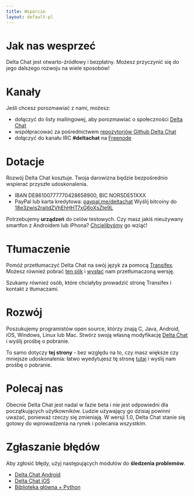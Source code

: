 ```yaml
---
title: Wsparcie
layout: default-pl
---
```




<!-- GENERATED FILE -- DO NOT EDIT -->



# Jak nas wesprzeć

Delta Chat jest otwarto-źródłowy i bezpłatny. Możesz przyczynić się do jego dalszego rozwoju na wiele sposobów!


# Kanały

Jeśli chcesz porozmawiać z nami, możesz:

- dołączyć do listy mailingowej, aby porozmawiać o społeczności [Delta Chat](https://lists.codespeak.net/postorius/lists/delta.codespeak.net/)
- współpracować za pośrednictwem [repozytoriów Github Delta Chat](https://github.com/deltachat/)
- dołączyć do kanału IRC **#deltachat** na [Freenode](https://webchat.freenode.net?uio=MTE9MjA16a&channels=%23deltachat)


# Dotacje

Rozwój Delta Chat kosztuje. Twoja darowizna będzie bezpośrednio wspierać przyszłe udoskonalenia.

- IBAN DE86100777770428658900, BIC NORSDE51XXX
- PayPal lub karta kredytowa: [paypal.me/deltachat](https://paypal.me/deltachat/20)
Wyślij bitcoiny do [18e3zwis2raitdZVhEhHHT7xG6oXsZte9L](bitcoin:18e3zwis2raitdZVhEhHHT7xG6oXsZte9L)

Potrzebujemy **urządzeń** do celów testowych. Czy masz jakiś nieużywany smartfon z Androidem lub iPhona? [Chcielibyśmy](imprint) go wziąć!

# Tłumaczenie

Pomóż przetłumaczyć Delta Chat na swój język za pomocą 
[Transifex](https://www.transifex.com/delta-chat/delta-chat-android/).
Możesz również pobrać [ten plik](https://raw.githubusercontent.com/deltachat/deltachat-android/master/MessengerProj/src/main/res/values/strings.xml) i [wysłać](imprint) nam przetłumaczoną wersję.

Szukamy również osób, które chciałyby prowadzić stronę Transifex i kontakt z tłumaczami.


# Rozwój

Poszukujemy programistów open source, którzy znają C, Java, Android, iOS, Windows, Linux lub Mac. Stwórz swoją własną modyfikację [Delta Chat](https://github.com/deltachat/) i wyślij prośbę o pobranie.

To samo dotyczy **tej strony** - bez względu na to, czy masz większe czy mniejsze udoskonalenia: łatwo wyedytujesz tę stronę [tutaj](https://github.com/deltachat/deltachat-pages) i wyślij nam prośbę o pobranie.

# Polecaj nas

Obecnie Delta Chat jest nadal w fazie beta i nie jest odpowiedni dla początkujących użytkowników. Ludzie używający go dzisiaj powinni uważać, ponieważ rzeczy się zmieniają. W wersji 1.0, Delta Chat stanie się gotowy do wprowadzenia na rynek i polecania _wszystkim_.


# Zgłaszanie błędów

Aby zgłosić błędy, użyj następujących modułów do **śledzenia problemów**.

- [Delta Chat Android](https://github.com/deltachat/deltachat-android/issues)
- [Delta Chat iOS](https://github.com/deltachat/deltachat-ios/issues)
- [Biblioteka główna + Python](https://github.com/deltachat/deltachat-core/issues)



